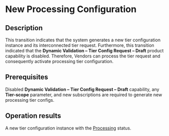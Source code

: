 # New Processing Configuration
## Description
This transition indicates that the system generates a new tier configuration instance and its interconnected tier request. Furthermore, this transition indicated that the **Dynamic Validation – Tier Config Request – Draft** product capability is disabled. Therefore, Vendors can process the tier request and consequently activate processing tier configuration.
## Prerequisites
Disabled **Dynamic Validation – Tier Config Request – Draft** capability, any **Tier-scope** parameter, and new subscriptions are required to generate new processing tier configs.
## Operation results
A new tier configuration instance with the [Processing](s-b-processing.html) status.